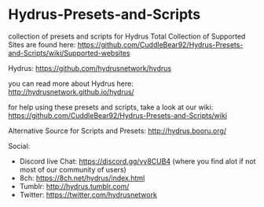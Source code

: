 # Hydrus-Presets-and-Scripts
collection of presets and scripts for Hydrus
Total Collection of Supported Sites are found here: https://github.com/CuddleBear92/Hydrus-Presets-and-Scripts/wiki/Supported-websites

Hydrus: https://github.com/hydrusnetwork/hydrus

you can read more about Hydrus here: http://hydrusnetwork.github.io/hydrus/

for help using these presets and scripts, take a look at our wiki: https://github.com/CuddleBear92/Hydrus-Presets-and-Scripts/wiki

Alternative Source for Scripts and Presets: http://hydrus.booru.org/


Social:
* Discord live Chat: https://discord.gg/vy8CUB4 (where you find alot if not most of our community of users)
* 8ch: https://8ch.net/hydrus/index.html
* Tumblr: http://hydrus.tumblr.com/
* Twitter: https://twitter.com/hydrusnetwork
